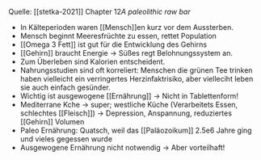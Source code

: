 Quelle: [[stetka-2021]] Chapter 12*A paleolithic raw bar*

- In Kälteperioden waren [[Mensch]]en kurz vor dem Aussterben.
- Mensch beginnt Meeresfrüchte zu essen, rettet Population
- [[Omega 3 Fett]] ist gut für die Entwicklung des Gehirns
- [[Gehirn]] braucht Energie -> Süßes regt Belohnungssystem an.
- Zum Überleben sind Kalorien entscheident.
- Nahrungsstudien sind oft korreliert: Menschen die grünen Tee trinken haben vielleicht ein verringertes Herzinfaktrisiko, aber vielleciht leben sie auch einfach gesünder.
- Wichtig ist ausgewogene [[Ernährung]] -> Nicht in Tablettenform!
- Mediterrane Kche -> super; westliche Küche (Verarbeitets Essen, schlechtes [[Fleisch]]) -> Depression, Anspannung, reduziertes [[Gehirn]] Volumen
- Paleo Ernährung: Quatsch, weil das [[Paläozoikum]] 2.5e6 Jahre ging und vieles gegessen wurde
- Ausgewogene Ernährung nicht notwendig -> Aber vorteilhaft!